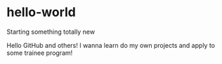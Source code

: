# hello-world
Starting something totally new

Hello GitHub and others!
I wanna learn do my own projects and apply to some trainee program!
